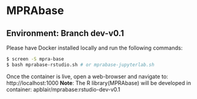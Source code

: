# MPRAbase

## Environment: Branch dev-v0.1

Please have Docker installed locally and run the following commands:

```bash
$ screen -S mpra-base
$ bash mprabase-rstudio.sh # or mprabase-jupyterlab.sh
```

Once the container is live, open a web-browser and navigate to: http://localhost:1000
**Note**: The R library(MPRAbase) will be developed in container: apblair/mprabase:rstudio-dev-v0.1 